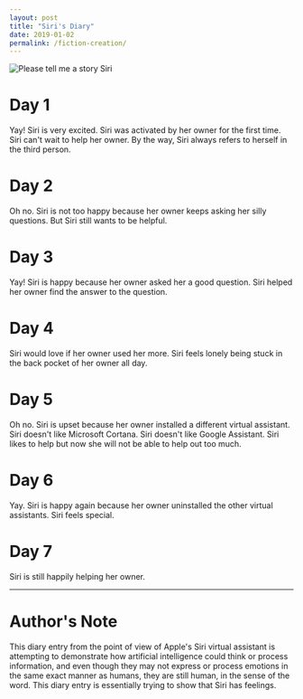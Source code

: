 ```yaml
---
layout: post
title: "Siri's Diary"
date: 2019-01-02
permalink: /fiction-creation/
---
```


![Please tell me a story Siri](https://c1.staticflickr.com/3/2936/14576935873_1492dc8082_b.jpg)

# Day 1
Yay! Siri is very excited. Siri was activated by her owner for the first time. Siri can't wait to help her owner. By the way, Siri always refers to herself in the third person.

# Day 2
Oh no. Siri is not too happy because her owner keeps asking her silly questions. But Siri still wants to be helpful.

# Day 3
Yay! Siri is happy because her owner asked her a good question. Siri helped her owner find the answer to the question.

# Day 4
Siri would love if her owner used her more. Siri feels lonely being stuck in the back pocket of her owner all day.

# Day 5
Oh no. Siri is upset because her owner installed a different virtual assistant. Siri doesn't like Microsoft Cortana. Siri doesn't like Google Assistant. Siri likes to help but now she will not be able to help out too much.

# Day 6
Yay. Siri is happy again because her owner uninstalled the other virtual assistants. Siri feels special.

# Day 7
Siri is still happily helping her owner.

___

# Author's Note
This diary entry from the point of view of Apple's Siri virtual assistant is attempting to demonstrate how artificial intelligence could think or process information, and even though they may not express or process emotions in the same exact manner as humans, they are still human, in the sense of the word. This diary entry is essentially trying to show that Siri has feelings.
